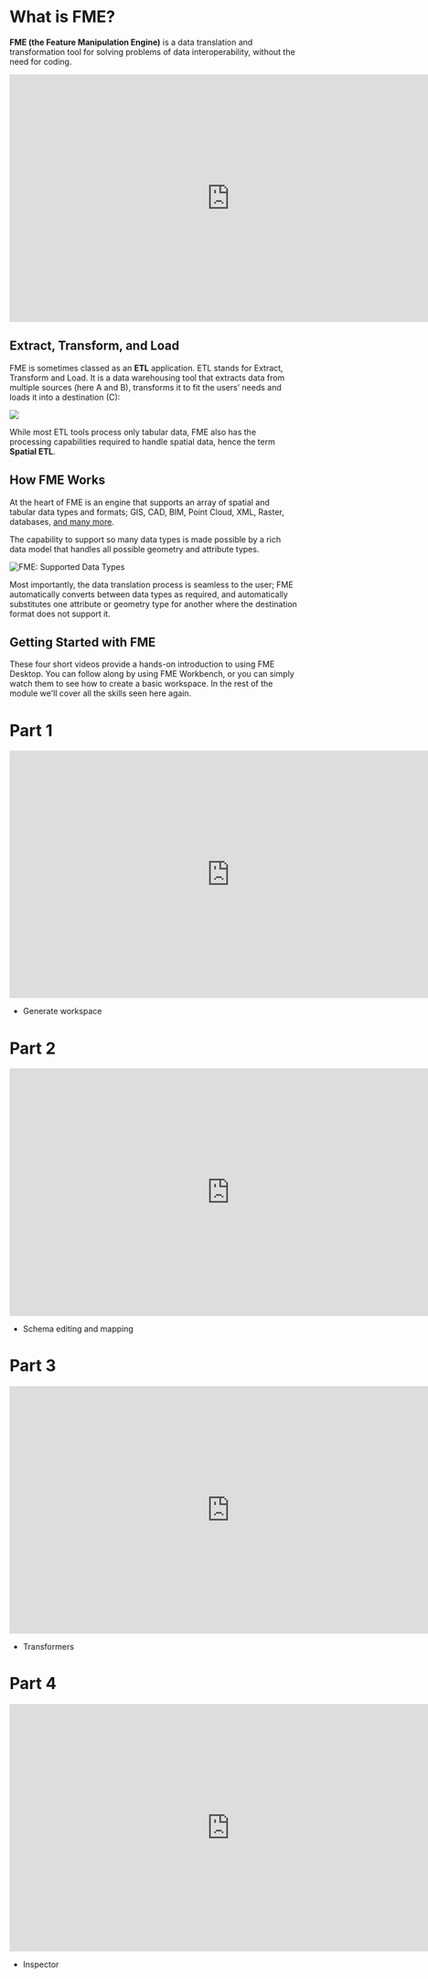 # What is FME?

**FME (the Feature Manipulation Engine)** is a data translation and transformation tool for solving problems of data interoperability, without the need for coding.

<iframe width="770" height="433" src="https://www.youtube.com/embed/5BtMsgRIiAA" frameborder="0" allow="autoplay; encrypted-media" allowfullscreen></iframe>

## Extract, Transform, and Load

<!-- Re-write this with updated marketing language -->

FME is sometimes classed as an **ETL** application. ETL stands for Extract, Transform and Load. It is a data warehousing tool that extracts data from multiple sources (here A and B), transforms it to fit the users’ needs and loads it into a destination (C):

![](./Images/Img1.001.WhatIsFME.png)

While most ETL tools process only tabular data, FME also has the processing capabilities required to handle spatial data, hence the term **Spatial ETL**.

## How FME Works
At the heart of FME is an engine that supports an array of spatial and tabular data types and formats; GIS, CAD, BIM, Point Cloud, XML, Raster, databases, [and many more](https://www.safe.com/integrate/#!).

The capability to support so many data types is made possible by a rich data model that handles all possible geometry and attribute types.

![FME: Supported Data Types](./Images/Img1.002.FMEDataTypes.png)

Most importantly, the data translation process is seamless to the user; FME automatically converts between data types as required, and automatically substitutes one attribute or geometry type for another where the destination format does not support it.

## Getting Started with FME

These four short videos provide a hands-on introduction to using FME Desktop. You can follow along by using FME Workbench, or you can simply watch them to see how to create a basic workspace. In the rest of the module we'll cover all the skills seen here again.

<!-- These are actually too long. Following along is about 20 mins, the whole time for the unit... Will be redoing them for 2019 anyway, but still... Additionally, the data should not be spatial. -->

# Part 1

<iframe width="770" height="433" src="https://www.youtube.com/embed/?listType=playlist&list=PLFxZDg3GNCguPKqew9ZvqCNZCZOoiwtC5&index=0" frameborder="0"
 allow="autoplay; encrypted-media" allowfullscreen></iframe>

- Generate workspace

# Part 2

<iframe width="770" height="433" src="https://www.youtube.com/embed/?listType=playlist&list=PLFxZDg3GNCguPKqew9ZvqCNZCZOoiwtC5&index=1" frameborder="0" allow="autoplay; encrypted-media" allowfullscreen></iframe>

- Schema editing and mapping

# Part 3

<iframe width="770" height="433" src="https://www.youtube.com/embed/?listType=playlist&list=PLFxZDg3GNCguPKqew9ZvqCNZCZOoiwtC5&index=2" frameborder="0" allow="autoplay; encrypted-media" allowfullscreen></iframe>

- Transformers

# Part 4

<iframe width="770" height="433" src="https://www.youtube.com/embed/?listType=playlist&list=PLFxZDg3GNCguPKqew9ZvqCNZCZOoiwtC5&index=3" frameborder="0" allow="autoplay; encrypted-media" allowfullscreen></iframe>

- Inspector
